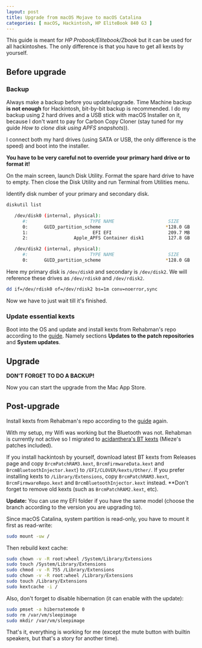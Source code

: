 ```yaml
---
layout: post
title: Upgrade from macOS Mojave to macOS Catalina
categories: [ macOS, Hackintosh, HP EliteBook 840 G3 ]
---
```


This guide is meant for _HP Probook/Elitebook/Zbook_ but it can be used for all hackintoshes. The only difference is that you have to get all kexts by yourself.

## Before upgrade

### Backup

Always make a backup before you update/upgrade. Time Machine backup **is not enough** for Hackintosh, bit-by-bit backup is recommended. I do my backup using 2 hard drives and a USB stick with macOS Installer on it, because I don't want to pay for Carbon Copy Cloner (stay tuned for my guide _How to clone disk using APFS snapshots_)).

I connect both my hard drives (using SATA or USB, the only difference is the speed) and boot into the installer.

**You have to be very careful not to override your primary hard drive or to format it!**

On the main screen, launch Disk Utility. Format the spare hard drive to have to empty. Then close the Disk Utility and run Terminal from Utilities menu.

Identify disk number of your primary and secondary disk.

```bash
diskutil list

   /dev/disk0 (internal, physical):
      #:                       TYPE NAME                    SIZE       IDENTIFIER
      0:      GUID_partition_scheme                        *128.0 GB   disk0
      1:                        EFI EFI                     209.7 MB   disk0s1
      2:                 Apple_APFS Container disk1         127.8 GB   disk0s2

   /dev/disk2 (internal, physical):
      #:                       TYPE NAME                    SIZE       IDENTIFIER
      0:      GUID_partition_scheme                        *128.0 GB   disk2
```

Here my primary disk is `/dev/disk0` and secondary is `/dev/disk2`. We will reference these drives as `/dev/rdisk0` and `/dev/rdisk2`.

```bash
dd if=/dev/rdisk0 of=/dev/rdisk2 bs=1m conv=noerror,sync
```

Now we have to just wait till it's finished.

### Update essential kexts

Boot into the OS and update and install kexts from Rehabman's repo according to the [guide](https://www.tonymacx86.com/threads/guide-hp-probook-elitebook-zbook-using-clover-uefi-hotpatch.261719/). Namely sections **Updates to the patch repositories** and **System updates**.

## Upgrade

**DON'T FORGET TO DO A BACKUP!**

Now you can start the upgrade from the Mac App Store.

## Post-upgrade

Install kexts from Rehabman's repo according to the [guide](https://www.tonymacx86.com/threads/guide-hp-probook-elitebook-zbook-using-clover-uefi-hotpatch.261719/) again.

With my setup, my Wifi was working but the Bluetooth was not. Rehabman is currently not active so I migrated to [acidanthera's BT kexts](https://github.com/acidanthera/BrcmPatchRAM) (Mieze's patches included).

If you install hackintosh by yourself, download latest BT kexts from Releases page and copy `BrcmPatchRAM3.kext`, `BrcmFirmwareData.kext` and `BrcmBluetoothInjector.kext`) to `/EFI/CLOVER/kexts/Other/`. If you prefer installing kexts to `/Library/Extensions`, copy `BrcmPatchRAM3.kext`, `BrcmFirmwareRepo.kext` and `BrcmBluetoothInjector.kext` instead. **Don't forget to remove old kexts (such as `BrcmPatchRAM2.kext`, etc).

**Update:** You can use my EFI folder if you have the same model (choose the branch according to the version you are upgrading to).

Since macOS Catalina, system partition is read-only, you have to mount it first as read-write:

```bash
sudo mount -uw /
```

Then rebuild kext cache:

```bash
sudo chown -v -R root:wheel /System/Library/Extensions
sudo touch /System/Library/Extensions
sudo chmod -v -R 755 /Library/Extensions
sudo chown -v -R root:wheel /Library/Extensions
sudo touch /Library/Extensions
sudo kextcache -i /
```

Also, don't forget to disable hibernation (it can enable with the update):

```bash
sudo pmset -a hibernatemode 0
sudo rm /var/vm/sleepimage
sudo mkdir /var/vm/sleepimage
```

That's it, everything is working for me (except the mute button with builtin speakers, but that's a story for another time).
